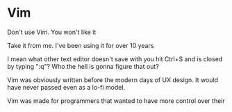 # Vim

Don't use Vim. You won't like it

Take it from me. I've been using it for over 10 years

I mean what other text editor doesn't save with you hit Ctrl+S and is closed by typing ":q"? Who the hell is gonna figure that out?

Vim was obviously written before the modern days of UX design. It would have never passed even as a lo-fi model.

Vim was made for programmers that wanted to have more control over their 
